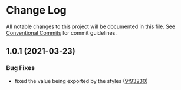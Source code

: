 # Change Log

All notable changes to this project will be documented in this file.
See [Conventional Commits](https://conventionalcommits.org) for commit guidelines.

## 1.0.1 (2021-03-23)


### Bug Fixes

* fixed the value being exported by the styles ([9f93230](https://github.com/My-POC-Sandbox/WCL-POC/commit/9f9323062a3752543171d07e3fa881dc99675942))
